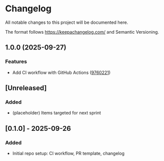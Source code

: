 # Changelog
All notable changes to this project will be documented here.

The format follows https://keepachangelog.com/ and Semantic Versioning.

## 1.0.0 (2025-09-27)


### Features

* Add CI workflow with GitHub Actions ([9760221](https://github.com/poojaya/MSD425-SYD1/commit/97602217a868a795f7c05035b50a8c0ee9ee971b))

## [Unreleased]
### Added
- (placeholder) Items targeted for next sprint

## [0.1.0] - 2025-09-26
### Added
- Initial repo setup: CI workflow, PR template, changelog
